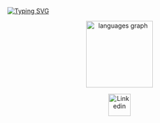 [![Typing SVG](https://readme-typing-svg.demolab.com?font=Archivo+Black&size=25&duration=4000&pause=1000&background=FCFCFC4C&center=true&multiline=true&random=false&width=435&height=70&lines=Hello+%F0%9F%91%8B+I'm+Walid+Omar;A+Software+Engineer)](https://git.io/typing-svg)

<div align="center">
  <img src="https://github-readme-stats.vercel.app/api/top-langs?username=Walidomar2&locale=en&hide_title=false&layout=compact&card_width=320&langs_count=5&theme=radical&hide_border=false&order=2" height="150" alt="languages graph"  />
</div>

<p align="center">
<a target="_blank" href="https://www.linkedin.com/in/ledooo2/"><img width="50px" src="https://i.ibb.co/y5PbksN/Linkedin.png" alt="Linkedin" border="0"></a>
</p>

